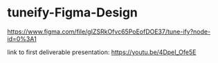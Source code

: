 # tuneify-Figma-Design

https://www.figma.com/file/gIZSRkOfvc65PoEofDOE37/tune-ify?node-id=0%3A1

link to first deliverable presentation: https://youtu.be/4DpeI_Ofe5E 
